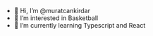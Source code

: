 - 👋 Hi, I’m @muratcankirdar
- 👀 I’m interested in Basketball
- 🌱 I’m currently learning Typescript and React
